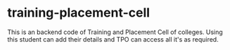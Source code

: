 # training-placement-cell
This is an backend code of Training and Placement Cell of colleges. Using this student can add their details and TPO can access all it's as required.
